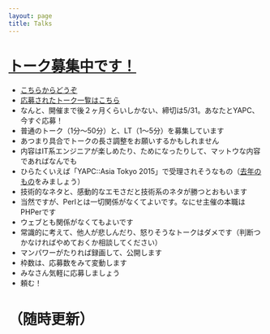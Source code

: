 ```yaml
---
layout: page
title: Talks
---
```


# [トーク募集中です！](https://github.com/hachiojipm/yapcasia-8oji-2016mid-timetable)

- [こちらからどうぞ](https://github.com/hachiojipm/yapcasia-8oji-2016mid-timetable)
- [応募されたトーク一覧はこちら](https://github.com/hachiojipm/yapcasia-8oji-2016mid-timetable/issues)
- なんと、開催まで後２ヶ月くらいしかない、締切は5/31。あなたとYAPC、今すぐ応募！
- 普通のトーク（1分〜50分）と、LT（1〜5分）を募集しています
- あつまり具合でトークの長さ調整をお願いするかもしれません
- 内容はIT系エンジニアが楽しめたり、ためになったりして、マットウな内容であればなんでも
- ひらたくいえば「YAPC::Asia Tokyo 2015」で受理されそうなもの（<a href="http://yapcasia.org/2015/talk/list">去年のもの</a>をみましょう）
- 技術的なネタと、感動的なエモさだと技術系のネタが勝つとおもいます
- 当然ですが、Perlとは一切関係がなくてよいです。なにせ主催の本職はPHPerです
- ウェブとも関係がなくてもよいです
- 常識的に考えて、他人が悲しんだり、怒りそうなトークはダメです（判断つかなければやめておくか相談してください）
- マンパワーがたりれば録画して、公開します
- 枠数は、応募数をみて変動します
- みなさん気軽に応募しましょう
- 頼む！


# （随時更新）
